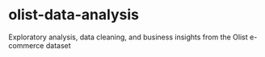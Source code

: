 # olist-data-analysis
Exploratory analysis, data cleaning, and business insights from the Olist e-commerce dataset
